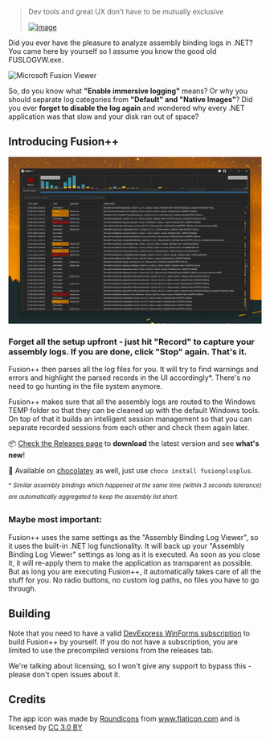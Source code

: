 > Dev tools and great UX don’t have to be mutually exclusive
>
>[![image](https://user-images.githubusercontent.com/3630638/57975256-b85afe00-79c5-11e9-87e7-1ae0236aab2d.png)](https://twitter.com/bitbonk)

Did you ever have the pleasure to analyze assembly binding logs in .NET? You came here by yourself so I assume you know the good old FUSLOGVW.exe.

![Microsoft Fusion Viewer](_doc/MSFusionViewer.png)

So, do you know what **"Enable immersive logging"** means? Or why you should separate log categories from **"Default" and "Native Images"**?
Did you ever **forget to disable the log again** and wondered why every .NET application was that slow and your disk ran out of space?

## Introducing Fusion++

![Fusion++](_doc/Fusion++NoDetail.png)

### Forget all the setup upfront - just hit "Record" to capture your assembly logs. If you are done, click "Stop" again. That's it.

Fusion++ then parses all the log files for you. It will try to find warnings and errors and highlight the parsed records in the UI accordingly*. There's no need to go hunting in the file system anymore.

Fusion++ makes sure that all the assembly logs are routed to the Windows TEMP folder so that they can be cleaned up with the default Windows tools. On top of that it builds an intelligent session management so that you can separate recorded sessions from each other and check them again later.


📦  [Check the Releases page](https://github.com/awaescher/Fusion/releases) to **download** the latest version and see **what's new**!

🍫  Available on [chocolatey](https://chocolatey.org/packages/fusionplusplus) as well, just use `choco install fusionplusplus`.

<sup> \* *Similar assembly bindings which happened at the same time (within 3 seconds tolerance) are automatically aggregated to keep the assembly list short.* <sup>

### Maybe most important:

Fusion++ uses the same settings as the "Assembly Binding Log Viewer", so it uses the built-in .NET log functionality. It will back up your "Assembly Binding Log Viewer" settings as long as it is executed. As soon as you close it, it will re-apply them to make the application as transparent as possible. 
But as long you are executing Fusion++, it automatically takes care of all the stuff for you. No radio buttons, no custom log paths, no files you have to go through.

## Building
Note that you need to have a valid [DevExpress WinForms subscription](https://www.devexpress.com/products/net/controls/winforms/) to build Fusion++ by yourself.
If you do not have a subscription, you are limited to use the precompiled versions from the releases tab.

We're talking about licensing, so I won't give any support to bypass this - please don't open issues about it.

## Credits
The app icon was made by <a href="https://www.flaticon.com/authors/roundicons" title="Roundicons">Roundicons</a> from <a href="https://www.flaticon.com/" title="Flaticon">www.flaticon.com</a> and is licensed by <a href="http://creativecommons.org/licenses/by/3.0/" title="Creative Commons BY 3.0" target="_blank">CC 3.0 BY</a>
